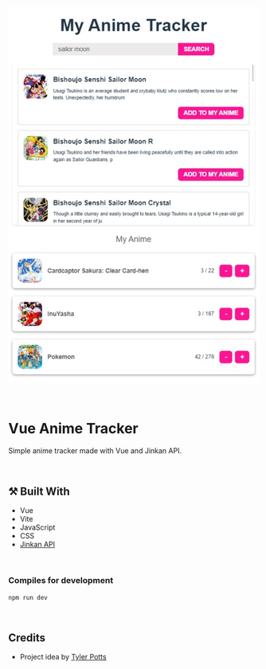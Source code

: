 <p align="center">
  <img src="https://github.com/carla-ng/vue-anime-tracker/blob/master/src/assets/readme_image_1.jpg?raw=true" alt="Anime tracker app">
</p>

<br/>

# Vue Anime Tracker
Simple anime tracker made with Vue and Jinkan API.

<br/>

## :hammer_and_pick: Built With
* Vue
* Vite
* JavaScript
* CSS
* [Jinkan API](https://jikan.moe/)

<br/>

### Compiles for development
```
npm run dev
```

<br/>

## Credits
* Project idea by [Tyler Potts](https://tylerpotts.co.uk/)
